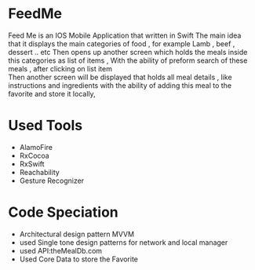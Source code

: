 # FeedMe
Feed Me is an IOS Mobile Application that written in 
Swift The main idea that it displays the main categories of food , for example Lamb , beef , dessert .. etc
Then opens up another screen which holds the meals inside this categories as list of items ,
With the ability of preform search of these meals , after clicking on list item  
Then another screen will be displayed that holds all meal details , like instructions and ingredients with the ability of adding this meal to the favorite and store it locally,
# Used Tools 
- AlamoFire
- RxCocoa
- RxSwift
- Reachability
- Gesture Recognizer 

# Code Speciation 
- Architectural design pattern MVVM
- used Single tone design patterns for network and local manager
- used API:theMealDb.com
- Used Core Data to store the Favorite
